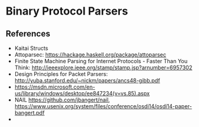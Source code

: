 ﻿# Binary Protocol Parsers


## References
* Kaitai Structs 
* Attoparsec: https://hackage.haskell.org/package/attoparsec
* Finite State Machine Parsing for Internet Protocols - Faster Than You Think: http://ieeexplore.ieee.org/stamp/stamp.jsp?arnumber=6957302
* Design Principles for Packet Parsers: http://yuba.stanford.edu/~nickm/papers/ancs48-gibb.pdf
* https://msdn.microsoft.com/en-us/library/windows/desktop/ee847234(v=vs.85).aspx
* NAIL https://github.com/jbangert/nail, https://www.usenix.org/system/files/conference/osdi14/osdi14-paper-bangert.pdf
* 